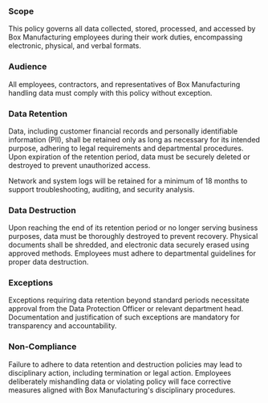 ### Scope
This policy governs all data collected, stored, processed, and accessed by Box Manufacturing employees during their work duties, encompassing electronic, physical, and verbal formats.

### Audience
All employees, contractors, and representatives of Box Manufacturing handling data must comply with this policy without exception.

### Data Retention
Data, including customer financial records and personally identifiable information (PII), shall be retained only as long as necessary for its intended purpose, adhering to legal requirements and departmental procedures. Upon expiration of the retention period, data must be securely deleted or destroyed to prevent unauthorized access.

Network and system logs will be retained for a minimum of 18 months to support troubleshooting, auditing, and security analysis.

### Data Destruction
Upon reaching the end of its retention period or no longer serving business purposes, data must be thoroughly destroyed to prevent recovery. Physical documents shall be shredded, and electronic data securely erased using approved methods. Employees must adhere to departmental guidelines for proper data destruction.

### Exceptions
Exceptions requiring data retention beyond standard periods necessitate approval from the Data Protection Officer or relevant department head. Documentation and justification of such exceptions are mandatory for transparency and accountability.

### Non-Compliance
Failure to adhere to data retention and destruction policies may lead to disciplinary action, including termination or legal action. Employees deliberately mishandling data or violating policy will face corrective measures aligned with Box Manufacturing's disciplinary procedures.

